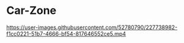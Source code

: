 # Car-Zone

https://user-images.githubusercontent.com/52780790/227738982-f1cc0221-51b7-4666-bf54-817646552ce5.mp4
